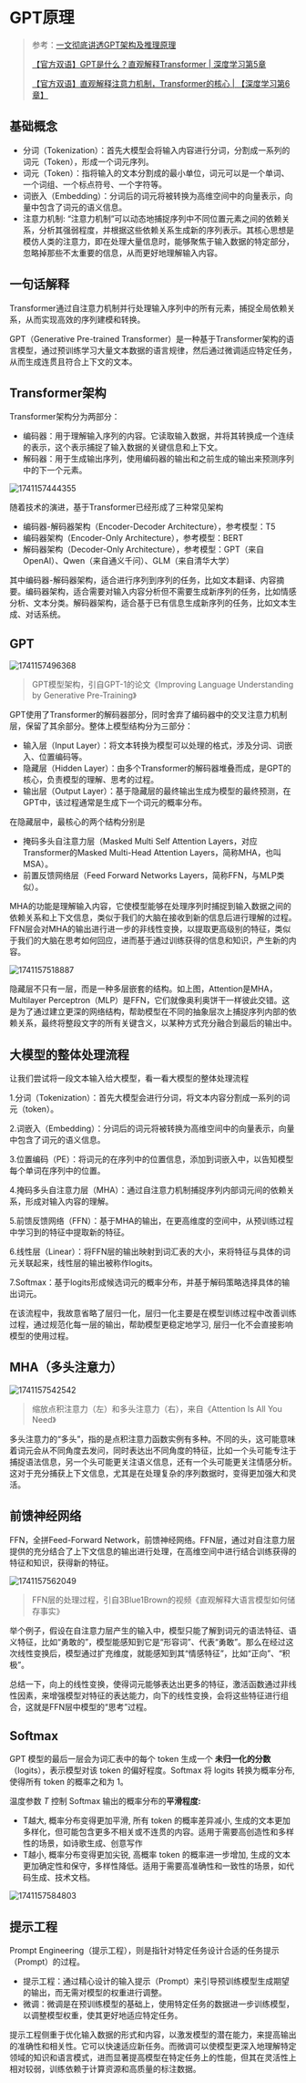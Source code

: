 # GPT原理


> 参考：[一文彻底讲透GPT架构及推理原理](https://mp.weixin.qq.com/s/S-gdaAn3izW2NC70-MZjuw)
>
> [【官方双语】GPT是什么？直观解释Transformer | 深度学习第5章](https://www.bilibili.com/video/BV13z421U7cs/?spm_id_from=333.337.search-card.all.click&vd_source=6284116748f32d7c5c4d43eb77d2de8f)
>
> [【官方双语】直观解释注意力机制，Transformer的核心 | 【深度学习第6章】](https://www.bilibili.com/video/BV1TZ421j7Ke/?spm_id_from=333.337.search-card.all.click&vd_source=6284116748f32d7c5c4d43eb77d2de8f)

## 基础概念

* 分词（Tokenization）：首先大模型会将输入内容进行分词，分割成一系列的词元（Token），形成一个词元序列。
* 词元（Token）：指将输入的文本分割成的最小单位，词元可以是一个单词、一个词组、一个标点符号、一个字符等。
* 词嵌入（Embedding）：分词后的词元将被转换为高维空间中的向量表示，向量中包含了词元的语义信息。
* 注意力机制: “注意力机制”可以动态地捕捉序列中不同位置元素之间的依赖关系，分析其强弱程度，并根据这些依赖关系生成新的序列表示。其核心思想是模仿人类的注意力，即在处理大量信息时，能够聚焦于输入数据的特定部分，忽略掉那些不太重要的信息，从而更好地理解输入内容。

## 一句话解释

Transformer通过自注意力机制并行处理输入序列中的所有元素，捕捉全局依赖关系，从而实现高效的序列建模和转换。

GPT（Generative Pre-trained Transformer）是一种基于Transformer架构的语言模型，通过预训练学习大量文本数据的语言规律，然后通过微调适应特定任务，从而生成连贯且符合上下文的文本。

## **Transformer架构**

Transformer架构分为两部分：

* 编码器：用于理解输入序列的内容。它读取输入数据，并将其转换成一个连续的表示，这个表示捕捉了输入数据的关键信息和上下文。
* 解码器：用于生成输出序列，使用编码器的输出和之前生成的输出来预测序列中的下一个元素。

![1741157444355](image/080101-GPT原理/1741157444355.png)

随着技术的演进，基于Transformer已经形成了三种常见架构

* 编码器-解码器架构（Encoder-Decoder Architecture），参考模型：T5
* 编码器架构（Encoder-Only Architecture），参考模型：BERT
* 解码器架构（Decoder-Only Architecture），参考模型：GPT（来自OpenAI）、Qwen（来自通义千问）、GLM（来自清华大学）

其中编码器-解码器架构，适合进行序列到序列的任务，比如文本翻译、内容摘要。编码器架构，适合需要对输入内容分析但不需要生成新序列的任务，比如情感分析、文本分类。解码器架构，适合基于已有信息生成新序列的任务，比如文本生成、对话系统。


## GPT

![1741157496368](image/080101-GPT原理/1741157496368.png)


> GPT模型架构，引自GPT-1的论文《Improving Language Understanding by Generative Pre-Training》

GPT使用了Transformer的解码器部分，同时舍弃了编码器中的交叉注意力机制层，保留了其余部分。整体上模型结构分为三部分：

* 输入层（Input Layer）：将文本转换为模型可以处理的格式，涉及分词、词嵌入、位置编码等。
* 隐藏层（Hidden Layer）：由多个Transformer的解码器堆叠而成，是GPT的核心，负责模型的理解、思考的过程。
* 输出层（Output Layer）：基于隐藏层的最终输出生成为模型的最终预测，在GPT中，该过程通常是生成下一个词元的概率分布。

在隐藏层中，最核心的两个结构分别是

* 掩码多头自注意力层（Masked Multi Self Attention Layers，对应Transformer的Masked Multi-Head Attention Layers，简称MHA，也叫MSA）。
* 前置反馈网络层（Feed Forward Networks Layers，简称FFN，与MLP类似）。

MHA的功能是理解输入内容，它使模型能够在处理序列时捕捉到输入数据之间的依赖关系和上下文信息，类似于我们的大脑在接收到新的信息后进行理解的过程。FFN层会对MHA的输出进行进一步的非线性变换，以提取更高级别的特征，类似于我们的大脑在思考如何回应，进而基于通过训练获得的信息和知识，产生新的内容。

![1741157518887](image/080101-GPT原理/1741157518887.png)

隐藏层不只有一层，而是一种多层嵌套的结构。如上图，Attention是MHA，Multilayer Perceptron（MLP）是FFN，它们就像奥利奥饼干一样彼此交错。这是为了通过建立更深的网络结构，帮助模型在不同的抽象层次上捕捉序列内部的依赖关系，最终将整段文字的所有关键含义，以某种方式充分融合到最后的输出中。

## 大模型的整体处理流程

让我们尝试将一段文本输入给大模型，看一看大模型的整体处理流程

1.分词（Tokenization）：首先大模型会进行分词，将文本内容分割成一系列的词元（token）。

2.词嵌入（Embedding）：分词后的词元将被转换为高维空间中的向量表示，向量中包含了词元的语义信息。

3.位置编码（PE）：将词元的在序列中的位置信息，添加到词嵌入中，以告知模型每个单词在序列中的位置。

4.掩码多头自注意力层（MHA）：通过自注意力机制捕捉序列内部词元间的依赖关系，形成对输入内容的理解。

5.前馈反馈网络（FFN）：基于MHA的输出，在更高维度的空间中，从预训练过程中学习到的特征中提取新的特征。

6.线性层（Linear）：将FFN层的输出映射到词汇表的大小，来将特征与具体的词元关联起来，线性层的输出被称作logits。

7.Softmax：基于logits形成候选词元的概率分布，并基于解码策略选择具体的输出词元。

在该流程中，我故意省略了层归一化，层归一化主要是在模型训练过程中改善训练过程，通过规范化每一层的输出，帮助模型更稳定地学习, 层归一化不会直接影响模型的使用过程。


## **MHA（多头注意力）**

![1741157542542](image/080101-GPT原理/1741157542542.png)

> 缩放点积注意力（左）和多头注意力（右），来自《Attention Is All You Need》

多头注意力的“多头”，指的是点积注意力函数实例有多种。不同的头，这可能意味着词元会从不同角度去发问，同时表达出不同角度的特征，比如一个头可能专注于捕捉语法信息，另一个头可能更关注语义信息，还有一个头可能更关注情感分析。这对于充分捕获上下文信息，尤其是在处理复杂的序列数据时，变得更加强大和灵活。


## 前馈神经网络

FFN，全拼Feed-Forward Network，前馈神经网络。FFN层，通过对自注意力层提供的充分结合了上下文信息的输出进行处理，在高维空间中进行结合训练获得的特征和知识，获得新的特征。

![1741157562049](image/080101-GPT原理/1741157562049.png)

> FFN层的处理过程，引自3Blue1Brown的视频《直观解释大语言模型如何储存事实》

举个例子，假设在自注意力层产生的输入中，模型只能了解到词元的语法特征、语义特征，比如“勇敢的”，模型能感知到它是“形容词”、代表“勇敢”。那么在经过这次线性变换后，模型通过扩充维度，就能感知到其“情感特征”，比如“正向”、“积极”。

总结一下，向上的线性变换，使得词元能够表达出更多的特征，激活函数通过非线性因素，来增强模型对特征的表达能力，向下的线性变换，会将这些特征进行组合，这就是FFN层中模型的“思考”过程。

## Softmax

GPT 模型的最后一层会为词汇表中的每个 token 生成一个 **未归一化的分数** （logits），表示模型对该 token 的偏好程度。Softmax 将 logits 转换为概率分布, 使得所有 token 的概率之和为 1。

温度参数 *T* 控制 Softmax 输出的概率分布的**平滑程度:**

* T越大, 概率分布变得更加平滑, 所有 token 的概率差异减小, 生成的文本更加多样化，但可能包含更多不相关或不连贯的内容。适用于需要高创造性和多样性的场景，如诗歌生成、创意写作
* T越小, 概率分布变得更加尖锐, 高概率 token 的概率进一步增加, 生成的文本更加确定性和保守，多样性降低。适用于需要高准确性和一致性的场景，如代码生成、技术文档。

![1741157584803](image/080101-GPT原理/1741157584803.png)


## 提示工程

Prompt Engineering（提示工程），则是指针对特定任务设计合适的任务提示（Prompt）的过程。

* 提示工程：通过精心设计的输入提示（Prompt）来引导预训练模型生成期望的输出，而无需对模型的权重进行调整。
* 微调：微调是在预训练模型的基础上，使用特定任务的数据进一步训练模型，以调整模型权重，使其更好地适应特定任务。

提示工程侧重于优化输入数据的形式和内容，以激发模型的潜在能力，来提高输出的准确性和相关性。它可以快速适应新任务。而微调可以使模型更深入地理解特定领域的知识和语言模式，进而显著提高模型在特定任务上的性能，但其在灵活性上相对较弱，训练依赖于计算资源和高质量的标注数据。

